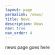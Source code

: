 ```yaml
---
layout: page
permalink: /news/
title: News
description: News
nav: true
nav_order: 4
---
```


news page goes here

